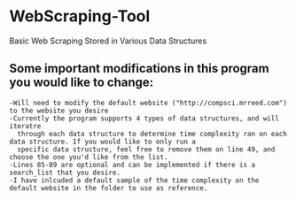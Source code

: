 # WebScraping-Tool
Basic Web Scraping Stored in Various Data Structures

## Some important modifications in this program you would like to change:
    -Will need to modify the default website ("http://compsci.mrreed.com") to the website you desire
    -Currently the program supports 4 types of data structures, and will iteratre 
      through each data structure to determine time complexity ran on each data structure. If you would like to only run a
      specific data structure, feel free to remove them on line 49, and choose the one you'd like from the list.
    -Lines 85-89 are optional and can be implemented if there is a search_list that you desire.
    -I have inlcuded a default sample of the time complexity on the default website in the folder to use as reference.
    
